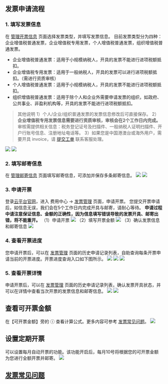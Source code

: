 ## 发票申请流程

### 1. 填写发票信息
在 [管理开票信息](http://console.tcecqpoc.fsphere.cn/account/invoiceInfo) 页面选择发票类型，并填写发票信息。
目前发票类型分为四种：企业增值税普通发票，企业增值税专用发票，个人增值税普通发票，组织增值税普通发票。
- 企业增值税普通发票：适用于小规模纳税人，开具的发票不能进行进项税额抵扣。
- 企业增值税专用发票：适用于一般纳税人，开具的发票可以进行进项税额抵扣。（需进行资质审核）
- 个人增值税普通发票：适用于小规模纳税人，开具的发票不能进行进项税额抵扣。
- 组织增值税普通发票：适用于除个人和企业外需要申请发票的组织，如政府、公共事业、非盈利机构等，开具的发票不能进行进项税额抵扣。

>其他说明
>1）个人/企业/组织普通发票的发票信息修改后可直接保存。
>2）**企业增值税专用发票信息需要进行资质审核，审核会在2个工作日内完成。** 
审核需提供相关信息：税务登记证号及扫描件、一般纳税人证明扫描件、开户行账号信息、注册地址电话等。
>3）如果您是中国港澳台或海外用户，需要开具 invoice，请 [提交工单](http://console.tcecqpoc.fsphere.cn/workorder/category/create?level1_id=1&level2_id=2&level1_name=%E5%85%AC%E5%85%B1%E5%9F%BA%E7%A1%80%E7%B1%BB%E9%97%AE%E9%A2%98&level2_name=%E8%B4%A2%E5%8A%A1%E7%B1%BB) 联系客服处理。

![](http://imgcache.tcecqpoc.fsphere.cn/image/mc.qcloudimg.com/static/img/c9a62054f1dc27e6a5d887761015761a/image.png)
![](http://imgcache.tcecqpoc.fsphere.cn/image/mc.qcloudimg.com/static/img/23ec9bccb801d0554ea2c20786413e74/image.png)


### 2. 填写邮寄信息
在 [管理邮寄信息](http://console.tcecqpoc.fsphere.cn/account/invoiceInfo) 页面填写邮寄信息，可添加并保存多条邮寄信息。
![](http://imgcache.tcecqpoc.fsphere.cn/image/mc.qcloudimg.com/static/img/816fa859a8bf905d834d1c9282945dab/image.png)
![](http://imgcache.tcecqpoc.fsphere.cn/image/mc.qcloudimg.com/static/img/ccf291d54789ff8c3ce3564a272e7c46/image.png)


### 3. 申请开票
登录[云平台官网](http://tcecqpoc.fsphere.cn/)，进入 费用中心 -> [发票管理](http://console.tcecqpoc.fsphere.cn/account/invoice) 页面，申请开票。
您提交开票申请后，如信息无误，我们会在5个工作日内完成开具与邮寄，请耐心等待。
**申请过程中请注意保证信息、金额的正确性，因为信息填写错误导致的发票开具、邮寄出错，将不能重开。**
（1）申请开票
![](http://imgcache.tcecqpoc.fsphere.cn/image/mc.qcloudimg.com/static/img/2ca92668f3cf13af01e23245a369441a/image.png)
（2）填写开票金额
![](http://imgcache.tcecqpoc.fsphere.cn/image/mc.qcloudimg.com/static/img/8106331567db76fdf47d9692c7dfadb1/image.png)
（3）确认发票信息和邮寄信息
![](http://imgcache.tcecqpoc.fsphere.cn/image/mc.qcloudimg.com/static/img/9b56829c36a291a2a4510222a0031cd8/image.png)



### 4. 查看开票进度
您申请开票后，可以在 [发票管理](http://console.tcecqpoc.fsphere.cn/account/invoice) 页面的历史申请记录列表，自助查询每条开票申请当前的开票进度。开票进度查询入口如下图所示。
![](http://imgcache.tcecqpoc.fsphere.cn/image/mc.qcloudimg.com/static/img/09136a9cc5d97bd8cac6214d2d8217ac/image.png)
![](http://imgcache.tcecqpoc.fsphere.cn/image/mc.qcloudimg.com/static/img/dcaceeaadd818cd46199ba77b6380d1e/image.png)
![](http://imgcache.tcecqpoc.fsphere.cn/image/mc.qcloudimg.com/static/img/02497c2df4d6073fc57b02babe4e4b16/image.png)



### 5. 查看开票详情
申请开票后，可以在 [发票管理](http://console.tcecqpoc.fsphere.cn/account/invoice) 页面的历史申请记录列表，确认发票开具状态，并可以在详情中查看当次开票的发票信息和邮寄信息。
![](http://imgcache.tcecqpoc.fsphere.cn/image/mc.qcloudimg.com/static/img/0bbcb42673c73778657800a05a9d98e8/image.png)
![](http://imgcache.tcecqpoc.fsphere.cn/image/mc.qcloudimg.com/static/img/a58c8bf1829224079c51f3d6c06e448a/image.png)



## 查看可开票金额
在【可开票金额】旁的 ⓘ 查看计算公式。更多内容可参考 [发票常见问题](http://tcecqpoc.fsphere.cn/document/product/555/7718#4.-.E6.88.91.E7.9A.84.E5.8F.AF.E5.BC.80.E7.A5.A8.E9.87.91.E9.A2.9D.E6.98.AF.E5.A6.82.E4.BD.95.E8.AE.A1.E7.AE.97.E7.9A.84.EF.BC.9F)。
![](http://imgcache.tcecqpoc.fsphere.cn/image/main.qcloudimg.com/raw/562c8e75946625ddd75675da5e7fa9e3.png)



## 设置定期开票
可以设置每月自动开票的功能。该功能开启后，每月10号将根据您的可开票金额为您进行全额开票并邮寄。
![](http://imgcache.tcecqpoc.fsphere.cn/image/mc.qcloudimg.com/static/img/56e393daf85e460fda7d7fb41fe95dca/5.png)


## [发票常见问题](http://tcecqpoc.fsphere.cn/document/product/555/7718)

